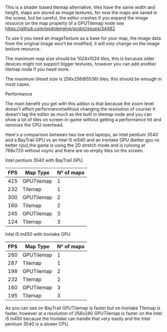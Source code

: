 This is a shader based tilemap alternative, tiles have the same width and height, maps are stored as image textures, for now the maps are saved in the scene, 
but be careful, the editor crashes if you expand the image resource on the map property of a GPUTilemap node 
see https://github.com/godotengine/godot/issues/34482.


To use it you need an ImageTexture as a base for your map, the image data from the original image won't be modified, it will only change on
the image texture resource.

The maximum map size should be 1024x1024 tiles, this is because
older devices might not support bigger textures, however you can add another tilemap node if you need more.


The maximum tileset size is 256x256(65536) tiles, this should be enough in most cases.


Performance

The main benefit you get with this addon is that because the zoom level doesn't affect performance(without changing the resolution of course) it doesn't lag the editor as much as the built in tilemap node and you can show a lot of tiles on screen in-game without getting a performance hit and removes the CPU overhead.

Here's a comparison between two low end laptops, an Intel pentium 3540 and a BayTrail GPU vs an Intel i5 m540 and an Ironlake GPU (better gpu vs better cpu),the game is using the 2D stretch mode and is running at 768x720 without vsync and there are no empty tiles on the screen.

Intel pentium 3540 with BayTrail GPU.

| FPS  | Map Type   | N° of maps  |
| ---- | ---------- |------------ |
| 415  | GPUTilemap |      1      |
| 232  | Tilemap    |      1      |
| 300  | GPUTilemap |      2      |
| 160  | Tilemap    |      2      |
| 245  | GPUTilemap |      3      |
| 124  | Tilemap    |      3      |

Intel i5 m450 with Ironlake GPU

| FPS  | Map Type   | N° of maps  |
| ---- | ---------- |------------ |
| 260  | GPUTilemap |      1      |
| 287  | Tilemap    |      1      |
| 198  | GPUTilemap |      2      |
| 232  | Tilemap    |      2      |
| 160  | GPUTilemap |      3      |
| 195  | Tilemap    |      3      |


As you can see on BayTrail GPUTilemap is faster but on Ironlake Tilemap is faster, however at a resolution of 256x240 GPUTilemap is faster on the Intel i5 m450 because the Ironlake can handle that very easily and the Intel pentium 3540 is a slower CPU.

